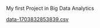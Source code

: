 My first Project in Big Data Analytics

[data-1703832853839.csv](https://github.com/Makoyzzkie/Makoyzzkie/files/13791515/data-1703832853839.csv)
